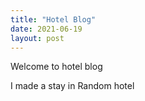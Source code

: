 ```yaml
---
title: "Hotel Blog"
date: 2021-06-19
layout: post
---
```


Welcome to hotel blog

I made a stay in Random hotel
